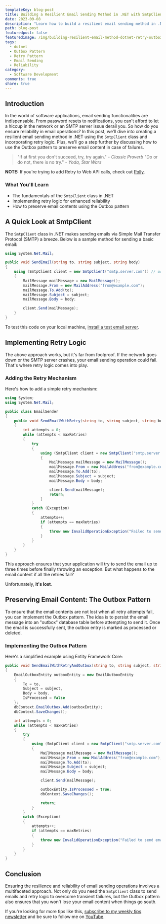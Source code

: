 ```yaml
---
templateKey: blog-post
title: Building a Resilient Email Sending Method in .NET with SmtpClient, Retry Support, and the Outbox Pattern
date: 2023-09-08
description: "Learn how to build a resilient email sending method in .NET using the SmtpClient class. This guide covers implementing retry logic for better reliability and introduces the Outbox pattern to preserve email content in case of failure. Master these techniques to make your email operations foolproof."
path: blog-post
featuredpost: false
featuredimage: /img/building-resilient-email-method-dotnet-retry-outbox-pattern.png
tags:
  - dotnet
  - Outbox Pattern
  - Retry Pattern
  - Email Sending
  - Reliability
category:
  - Software Development
comments: true
share: true
---
```


## Introduction

In the world of software applications, email sending functionalities are indispensable. From password resets to notifications, you can't afford to let a hiccup in the network or an SMTP server issue derail you. So how do you ensure reliability in email operations? In this post, we'll dive into creating a resilient email sending method in .NET using the `SmtpClient` class and incorporating retry logic. Plus, we'll go a step further by discussing how to use the Outbox pattern to preserve email content in case of failures.

> "If at first you don't succeed, try, try again." - *Classic Proverb*
> "Do or do not, there is no try." - *Yoda, Star Wars*

**NOTE:** If you're trying to add Retry to Web API calls, check out [Polly](https://www.thepollyproject.org/).

### What You'll Learn

- The fundamentals of the `SmtpClient` class in .NET
- Implementing retry logic for enhanced reliability
- How to preserve email contents using the Outbox pattern

## A Quick Look at SmtpClient

The `SmtpClient` class in .NET makes sending emails via Simple Mail Transfer Protocol (SMTP) a breeze. Below is a sample method for sending a basic email:

```csharp
using System.Net.Mail;

public void SendEmail(string to, string subject, string body)
{
    using (SmtpClient client = new SmtpClient("smtp.server.com")) // use localhost and a test server
    {
        MailMessage mailMessage = new MailMessage();
        mailMessage.From = new MailAddress("from@example.com");
        mailMessage.To.Add(to);
        mailMessage.Subject = subject;
        mailMessage.Body = body;

        client.Send(mailMessage);
    }
}
```

To test this code on your local machine, [install a test email server](https://ardalis.com/configuring-a-local-test-email-server/).

## Implementing Retry Logic

The above approach works, but it's far from foolproof. If the network goes down or the SMTP server crashes, your email sending operation could fail. That's where retry logic comes into play.

### Adding the Retry Mechanism

Here's how to add a simple retry mechanism:

```csharp
using System;
using System.Net.Mail;

public class EmailSender
{
    public void SendEmailWithRetry(string to, string subject, string body, int maxRetries = 3)
    {
        int attempts = 0;
        while (attempts < maxRetries)
        {
            try
            {
                using (SmtpClient client = new SmtpClient("smtp.server.com"))
                {
                    MailMessage mailMessage = new MailMessage();
                    mailMessage.From = new MailAddress("from@example.com");
                    mailMessage.To.Add(to);
                    mailMessage.Subject = subject;
                    mailMessage.Body = body;

                    client.Send(mailMessage);
                    return;
                }
            }
            catch (Exception)
            {
                attempts++;
                if (attempts == maxRetries)
                {
                    throw new InvalidOperationException("Failed to send email after multiple attempts.");
                }
            }
        }
    }
}
```

This approach ensures that your application will try to send the email up to three times before finally throwing an exception. But what happens to the email content if all the retries fail?

Unfortunately, **it's lost**.

## Preserving Email Content: The Outbox Pattern

To ensure that the email contents are not lost when all retry attempts fail, you can implement the Outbox pattern. The idea is to persist the email message into an "outbox" database table before attempting to send it. Once the email is successfully sent, the outbox entry is marked as processed or deleted.

### Implementing the Outbox Pattern

Here's a simplified example using Entity Framework Core:

```csharp
public void SendEmailWithRetryAndOutbox(string to, string subject, string body, int maxRetries = 3)
{
    EmailOutboxEntity outboxEntity = new EmailOutboxEntity
    {
        To = to,
        Subject = subject,
        Body = body,
        IsProcessed = false
    };
    dbContext.EmailOutbox.Add(outboxEntity);
    dbContext.SaveChanges();

    int attempts = 0;
    while (attempts < maxRetries)
    {
        try
        {
            using (SmtpClient client = new SmtpClient("smtp.server.com"))
            {
                MailMessage mailMessage = new MailMessage();
                mailMessage.From = new MailAddress("from@example.com");
                mailMessage.To.Add(to);
                mailMessage.Subject = subject;
                mailMessage.Body = body;

                client.Send(mailMessage);

                outboxEntity.IsProcessed = true;
                dbContext.SaveChanges();

                return;
            }
        }
        catch (Exception)
        {
            attempts++;
            if (attempts == maxRetries)
            {
                throw new InvalidOperationException("Failed to send email after multiple attempts. Check the outbox for unprocessed messages.");
            }
        }
    }
}
```

## Conclusion

Ensuring the resilience and reliability of email sending operations involves a multifaceted approach. Not only do you need the `SmtpClient` class to send emails and retry logic to overcome transient failures, but the Outbox pattern also ensures that you won't lose your email content when things go south.

If you're looking for more tips like this, [subscribe to my weekly tips newsletter](/tips) and be sure to follow me on [YouTube](https://www.youtube.com/ardalis?sub_confirmation=1).
